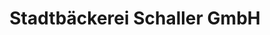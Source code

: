 ---
title: "Stadtbäckerei Schaller GmbH"
url: /vilseck/stadtbaeckerei-schaller-gmbh/
shop: Bäckerei
---